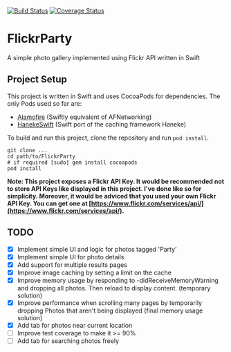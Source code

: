 [![Build Status](https://travis-ci.org/gtranchedone/FlickrParty.svg?branch=develop)](https://travis-ci.org/gtranchedone/FlickrParty)
[![Coverage Status](https://coveralls.io/repos/gtranchedone/FlickrParty/badge.svg?branch=master&service=github)](https://coveralls.io/github/gtranchedone/FlickrParty?branch=master)

# FlickrParty
A simple photo gallery implemented using Flickr API written in Swift

## Project Setup

This project is written in Swift and uses CocoaPods for dependencies. The only Pods used so far are:

* [Alamofire](https://github.com/Alamofire/Alamofire) (Swiftly equivalent of AFNetworking)
* [HanekeSwift](https://github.com/Haneke/HanekeSwift) (Swift port of the caching framework Haneke)

To build and run this project, clone the repository and run `pod install`.

    git clone ...
    cd path/to/FlickrParty
    # if required [sudo] gem install cocoapods
    pod install

**Note: This project exposes a Flickr API Key. It would be recommended not to store API Keys like displayed in this project. I've done like so for simplicity.
Moreover, it would be adviced that you used your own Flickr API Key. You can get one at [https://www.flickr.com/services/api/](https://www.flickr.com/services/api/).**

## TODO

- [x] Implement simple UI and logic for photos tagged 'Party'
- [x] Implement simple UI for photo details
- [x] Add support for multiple results pages
- [x] Improve image caching by setting a limit on the cache
- [x] Improve memory usage by responding to -didReceiveMemoryWarning and dropping all photos. Then reload to display content. (temporary solution)
- [x] Improve performance when scrolling many pages by temporarily dropping Photos that aren't being displayed (final memory usage solution)
- [x] Add tab for photos near current location
- [ ] Improve test coverage to make it >= 90%
- [ ] Add tab for searching photos freely
